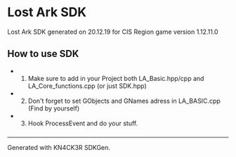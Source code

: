# Lost Ark SDK
Lost Ark SDK generated on 20.12.19 for CIS Region game version 1.12.11.0

## How to use SDK
* 1. Make sure to add in your Project both LA_Basic.hpp/cpp and LA_Core_functions.cpp (or just SDK.hpp)
* 2. Don't forget to set GObjects and GNames adress in LA_BASIC.cpp (Find by yourself)
* 3. Hook ProcessEvent and do your stuff.

###
---
Generated with KN4CK3R SDKGen.
